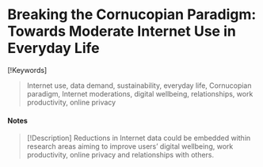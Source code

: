 # Breaking the Cornucopian Paradigm: Towards Moderate Internet Use in Everyday Life


[!Keywords]
> Internet use, data demand, sustainability, everyday life, Cornucopian paradigm, Internet moderations, digital wellbeing, relationships, work productivity, online privacy


#### Notes

>[!Description]
>Reductions in Internet data could be embedded within research areas aiming to improve users’ digital wellbeing, work productivity, online privacy and relationships with others.